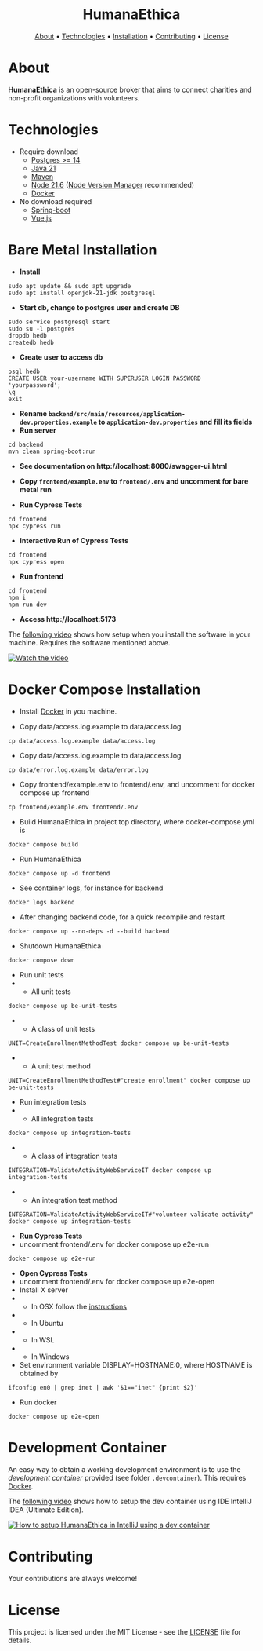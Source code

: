 <h1 align="center">HumanaEthica</h1>

<p align="center">
  <a href="#about">About</a> •
  <a href="#technologies">Technologies</a> •
  <a href="#installation">Installation</a> •
  <a href="#contributing">Contributing</a> •
  <a href="#license">License</a>
</p>

# About

**HumanaEthica** is an open-source broker that aims to connect charities and non-profit organizations with volunteers.

# Technologies

* Require download
  * [Postgres >= 14](https://www.postgresql.org/)
  * [Java 21](https://openjdk.org/projects/jdk/21/)
  * [Maven](https://maven.apache.org/download.cgi)
  * [Node 21.6](https://nodejs.org/en/) ([Node Version Manager](https://github.com/nvm-sh/nvm) recommended)
  * [Docker](https://www.docker.com/)
* No download required
  * [Spring-boot](https://spring.io/)
  * [Vue.js](https://vuejs.org/)

# Bare Metal Installation

* **Install**
```
sudo apt update && sudo apt upgrade
sudo apt install openjdk-21-jdk postgresql
```
* **Start db, change to postgres user and create DB**
```
sudo service postgresql start
sudo su -l postgres
dropdb hedb
createdb hedb
```
* **Create user to access db**
```
psql hedb
CREATE USER your-username WITH SUPERUSER LOGIN PASSWORD 'yourpassword';
\q
exit
```
* **Rename `backend/src/main/resources/application-dev.properties.example` to `application-dev.properties` and fill its fields**
* **Run server**
```
cd backend
mvn clean spring-boot:run
```
* **See documentation on http://localhost:8080/swagger-ui.html**


* **Copy `frontend/example.env` to `frontend/.env` and uncomment for bare metal run**
* **Run Cypress Tests**
```
cd frontend
npx cypress run
```

* **Interactive Run of Cypress Tests**
```
cd frontend
npx cypress open
```
* **Run frontend**
```
cd frontend
npm i
npm run dev
```
* **Access http://localhost:5173**




The [following video](https://youtu.be/D0JABlXCdlo) shows how setup when you install the software in your machine. Requires the software mentioned above.

[![Watch the video](https://img.youtube.com/vi/D0JABlXCdlo/mqdefault.jpg)](https://youtu.be/D0JABlXCdlo)

# Docker Compose Installation

* Install [Docker](https://docs.docker.com/engine/install/) in you machine.

* Copy data/access.log.example to data/access.log
```
cp data/access.log.example data/access.log
```

* Copy data/access.log.example to data/access.log
```
cp data/error.log.example data/error.log
```

* Copy frontend/example.env to frontend/.env, and uncomment for docker compose up frontend
```
cp frontend/example.env frontend/.env
```

* Build HumanaEthica in project top directory, where docker-compose.yml is
```
docker compose build
```

* Run HumanaEthica
```
docker compose up -d frontend
```

* See container logs, for instance for backend
```
docker logs backend
```

* After changing backend code, for a quick recompile and restart
```
docker compose up --no-deps -d --build backend
```

* Shutdown HumanaEthica
```
docker compose down
```

* Run unit tests
* * All unit tests
```
docker compose up be-unit-tests 
```
* * A class of unit tests
```
UNIT=CreateEnrollmentMethodTest docker compose up be-unit-tests 
```
* * A unit test method
```
UNIT=CreateEnrollmentMethodTest#"create enrollment" docker compose up be-unit-tests 
```

* Run integration tests
* * All integration tests
```
docker compose up integration-tests
```
* * A class of integration tests
```
INTEGRATION=ValidateActivityWebServiceIT docker compose up integration-tests
```
* * An integration test method
```
INTEGRATION=ValidateActivityWebServiceIT#"volunteer validate activity" docker compose up integration-tests
```

* **Run Cypress Tests**
* uncomment frontend/.env for docker compose up e2e-run
```
docker compose up e2e-run
```

* **Open Cypress Tests**
* uncomment frontend/.env for docker compose up e2e-open
* Install X server
* * In OSX follow the [instructions](https://opencmiss-iron-tutorials.readthedocs.io/en/latest/faq/docker/setup_xquartz_x11_server_mac.html)
* * In Ubuntu
* * In WSL
* * In Windows
* Set environment variable DISPLAY=HOSTNAME:0, where HOSTNAME is obtained by 
```
ifconfig en0 | grep inet | awk '$1=="inet" {print $2}'
```
* Run docker
```
docker compose up e2e-open
```


# Development Container
An easy way to obtain a working development environment is to use the _development container_ provided (see folder `.devcontainer`). This requires [Docker](https://docs.docker.com/get-docker/).

The [following video](https://www.youtube.com/watch?v=ISNCrQ1r-Nw) shows how to setup the dev container using IDE IntelliJ IDEA (Ultimate Edition).

[![How to setup HumanaEthica in IntelliJ using a dev container](https://img.youtube.com/vi/ISNCrQ1r-Nw/mqdefault.jpg)](https://www.youtube.com/embed/ISNCrQ1r-Nw?si=1WeDwCsBdrr5OL5k)

# Contributing

Your contributions are always welcome!

# License

This project is licensed under the MIT License - see the [LICENSE](https://github.com/socialsoftware/humanaethica/blob/master/LICENSE) file for details.
